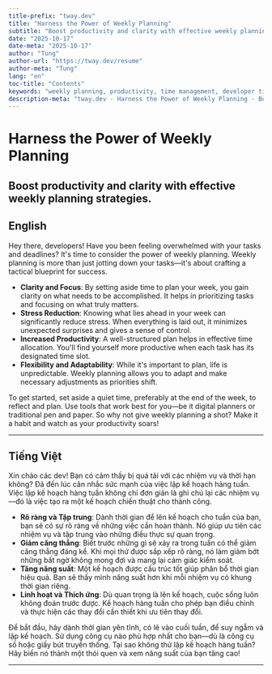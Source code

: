 ```yaml
---
title-prefix: "tway.dev"
title: "Harness the Power of Weekly Planning"
subtitle: "Boost productivity and clarity with effective weekly planning strategies."
date: "2025-10-17"
date-meta: "2025-10-17"
author: "Tung"
author-url: "https://tway.dev/resume"
author-meta: "Tung"
lang: "en"
toc-title: "Contents"
keywords: "weekly planning, productivity, time management, developer tips, planning strategies"
description-meta: "tway.dev - Harness the Power of Weekly Planning - Boost productivity and clarity with effective weekly planning strategies."
---
```


# Harness the Power of Weekly Planning
## Boost productivity and clarity with effective weekly planning strategies.

## English
Hey there, developers! Have you been feeling overwhelmed with your tasks and deadlines? It's time to consider the power of weekly planning. Weekly planning is more than just jotting down your tasks—it's about crafting a tactical blueprint for success.

- **Clarity and Focus**: By setting aside time to plan your week, you gain clarity on what needs to be accomplished. It helps in prioritizing tasks and focusing on what truly matters.
- **Stress Reduction**: Knowing what lies ahead in your week can significantly reduce stress. When everything is laid out, it minimizes unexpected surprises and gives a sense of control.
- **Increased Productivity**: A well-structured plan helps in effective time allocation. You'll find yourself more productive when each task has its designated time slot.
- **Flexibility and Adaptability**: While it's important to plan, life is unpredictable. Weekly planning allows you to adapt and make necessary adjustments as priorities shift.

To get started, set aside a quiet time, preferably at the end of the week, to reflect and plan. Use tools that work best for you—be it digital planners or traditional pen and paper. So why not give weekly planning a shot? Make it a habit and watch as your productivity soars!

---

## Tiếng Việt
Xin chào các dev! Bạn có cảm thấy bị quá tải với các nhiệm vụ và thời hạn không? Đã đến lúc cân nhắc sức mạnh của việc lập kế hoạch hàng tuần. Việc lập kế hoạch hàng tuần không chỉ đơn giản là ghi chú lại các nhiệm vụ—đó là việc tạo ra một kế hoạch chiến thuật cho thành công.

- **Rõ ràng và Tập trung**: Dành thời gian để lên kế hoạch cho tuần của bạn, bạn sẽ có sự rõ ràng về những việc cần hoàn thành. Nó giúp ưu tiên các nhiệm vụ và tập trung vào những điều thực sự quan trọng.
- **Giảm căng thẳng**: Biết trước những gì sẽ xảy ra trong tuần có thể giảm căng thẳng đáng kể. Khi mọi thứ được sắp xếp rõ ràng, nó làm giảm bớt những bất ngờ không mong đợi và mang lại cảm giác kiểm soát.
- **Tăng năng suất**: Một kế hoạch được cấu trúc tốt giúp phân bổ thời gian hiệu quả. Bạn sẽ thấy mình năng suất hơn khi mỗi nhiệm vụ có khung thời gian riêng.
- **Linh hoạt và Thích ứng**: Dù quan trọng là lên kế hoạch, cuộc sống luôn không đoán trước được. Kế hoạch hàng tuần cho phép bạn điều chỉnh và thực hiện các thay đổi cần thiết khi ưu tiên thay đổi.

Để bắt đầu, hãy dành thời gian yên tĩnh, có lẽ vào cuối tuần, để suy ngẫm và lập kế hoạch. Sử dụng công cụ nào phù hợp nhất cho bạn—dù là công cụ số hoặc giấy bút truyền thống. Tại sao không thử lập kế hoạch hàng tuần? Hãy biến nó thành một thói quen và xem năng suất của bạn tăng cao!

---